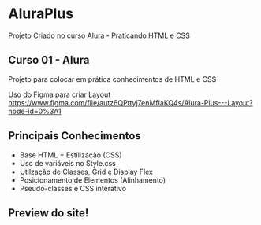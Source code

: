 # AluraPlus
Projeto Criado no curso Alura - Praticando HTML e CSS

## Curso 01 - Alura
Projeto para colocar em prática conhecimentos de HTML e CSS

Uso do Figma para criar Layout
<br>
https://www.figma.com/file/autz6QPttyj7enMfIaKQ4s/Alura-Plus---Layout?node-id=0%3A1

## Principais Conhecimentos
<ul>
  <li>Base HTML + Estilização (CSS)</li>
  <li>Uso de variáveis no Style.css</li>
  <li>Utilzação de Classes, Grid e Display Flex</li>
  <li>Posicionamento de Elementos (Alinhamento)</li>
  <li>Pseudo-classes e CSS interativo</li>
</ul>

## Preview do site!

<img href="./img/preview/inicial-page.png">
<img href="./img/preview/footer-page.png">